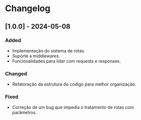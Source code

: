 # Changelog

## [1.0.0] - 2024-05-08

### Added
- Implementação do sistema de rotas.
- Suporte a middlewares.
- Funcionalidades para lidar com requests e responses.

### Changed
- Refatoração da estrutura do código para melhor organização.

### Fixed
- Correção de um bug que impedia o tratamento de rotas com parâmetros.